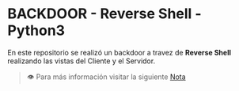 # BACKDOOR - Reverse Shell - Python3
En este repositorio se realizó un backdoor a travez de __Reverse Shell__ realizando las vistas del Cliente y el Servidor. 

> 👁️ Para más información visitar la siguiente [Nota](https://tiagomedi.github.io/)
